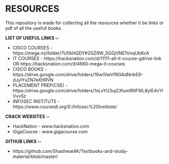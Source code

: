 # RESOURCES
This repository is made for collecting all the resources whether it be links or pdf of all the usefull books.

 **LIST OF USEFUL LINKS :-** 
<ul>
<li>CISCO COURSES - https://mega.nz/folder/7U0kHQDY#2GZ6W_5GGjVNE1VnqUbKcA</li>

<li>IT COURSES - https://hacksnation.com/d/11111-all-it-course-gdrive-link OR https://hacksnation.com/d/4660-mega-it-courses</li>

<li>CISCO BOOKS - https://drive.google.com/drive/folders/19wOlwVfRGAdNnbE9-dJylYxZN7eXHRVN</li>

<li>PLACEMENT PREP(CSE) - https://drive.google.com/drive/folders/1oLvYU3uj23fumRNF9IL8yIE4vYIVvvSz</li>

<li>INFOSEC INSTITUTE - https://www.coursedl.org/0:/Infosec%20Institute/</li>
</ul>

**CRACK WEBSITES :-**
<ul>
<li>HackNation - www.hacksnation.com</li>

<li>GigaCourse - www.gigacourse.com</li>

</ul>

 **GITHUB LINKS :-** 
<ul>
<li>https://github.com/Shashwat4K/Textbooks-and-study-material/blob/master/</li>
